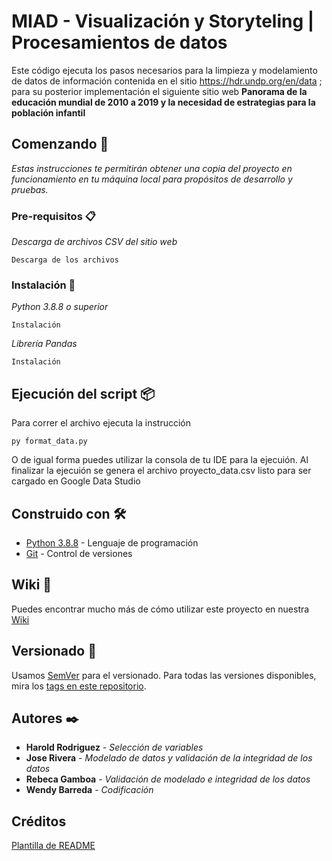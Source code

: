 # MIAD - Visualización y Storyteling | Procesamientos de datos

Este código ejecuta los pasos necesarios para la limpieza y modelamiento de datos de información contenida en el sitio https://hdr.undp.org/en/data ; para su posterior implementación el siguiente sitio web **Panorama de la educación mundial de 2010 a 2019 y la necesidad de estrategias para la población infantil**

## Comenzando 🚀

_Estas instrucciones te permitirán obtener una copia del proyecto en funcionamiento en tu máquina local para propósitos de desarrollo y pruebas._


### Pre-requisitos 📋

_Descarga de archivos CSV del sitio web_

```
Descarga de los archivos 
```

### Instalación 🔧

_Python 3.8.8 o superior_

```
Instalación
```

_Librería Pandas_

```
Instalación
```


## Ejecución del script 📦

Para correr el archivo ejecuta la instrucción 

```
py format_data.py
```
O de igual forma puedes utilizar la consola de tu IDE para la ejecuión. Al finalizar la ejecuión se genera el archivo proyecto_data.csv listo para ser cargado en Google Data Studio

## Construido con 🛠️

* [Python 3.8.8](https://www.python.org/downloads/release/python-388/) - Lenguaje de programación
* [Git](https://git-scm.com/) - Control de versiones

## Wiki 📖

Puedes encontrar mucho más de cómo utilizar este proyecto en nuestra [Wiki](https://github.com/WendyBarreda/MIAD_4201_Project/wiki)

## Versionado 📌

Usamos [SemVer](http://semver.org/) para el versionado. Para todas las versiones disponibles, mira los [tags en este repositorio](https://github.com/WendyBarreda/MIAD_4201_Project/tags).

## Autores ✒️

* **Harold Rodriguez** - *Selección de variables*
* **Jose Rivera** - *Modelado de datos y validación de la integridad de los datos*
* **Rebeca Gamboa** - *Validación de modelado e integridad de los datos*
* **Wendy Barreda** - *Codificación*

## Créditos
[Plantilla de README](https://gist.github.com/Villanuevand/6386899f70346d4580c723232524d35a)

